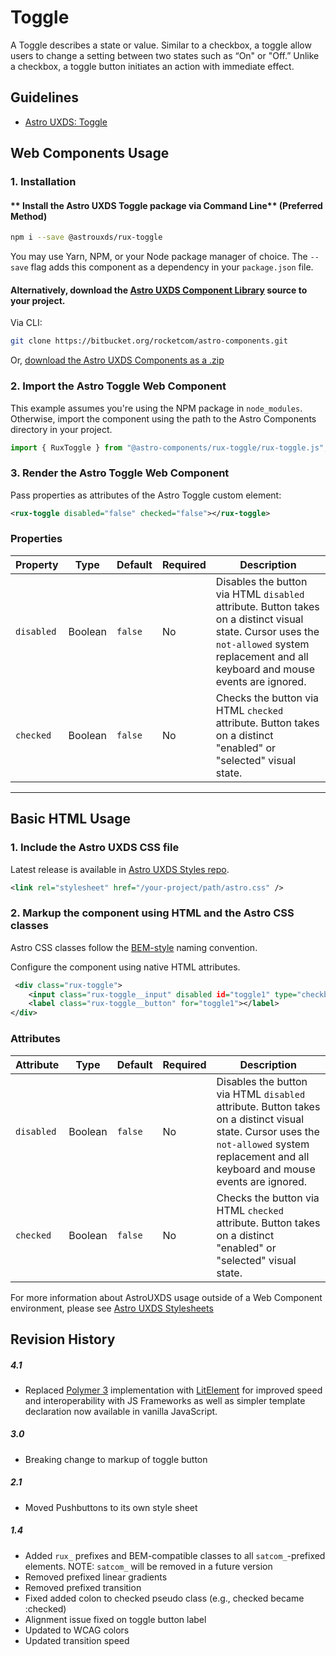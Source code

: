 # Toggle

A Toggle describes a state or value. Similar to a checkbox, a toggle allow users to change a setting between two states such as “On" or "Off.” Unlike a checkbox, a toggle button initiates an action with immediate effect.

## Guidelines

- [Astro UXDS: Toggle](http://www.astrouxds.com/ui-components/toggle)

## Web Components Usage

### 1. Installation

#### ** Install the Astro UXDS Toggle package via Command Line** (Preferred Method)

```sh
npm i --save @astrouxds/rux-toggle
```

You may use Yarn, NPM, or your Node package manager of choice. The `--save` flag adds this component as a dependency in your `package.json` file.

#### **Alternatively**, download the [Astro UXDS Component Library](https://bitbucket.org/rocketcom/astro-components/src/master/) source to your project.

Via CLI:

```sh
git clone https://bitbucket.org/rocketcom/astro-components.git
```

Or, [download the Astro UXDS Components as a .zip](https://bitbucket.org/rocketcom/astro-components/get/master.zip)

### 2. Import the Astro Toggle Web Component

This example assumes you're using the NPM package in `node_modules`. Otherwise, import the component using the path to the Astro Components directory in your project.

```javascript
import { RuxToggle } from "@astro-components/rux-toggle/rux-toggle.js";
```

### 3. Render the Astro Toggle Web Component
Pass properties as attributes of the Astro Toggle custom element:

```xml
<rux-toggle disabled="false" checked="false"></rux-toggle>
```

### Properties

| Property | Type | Default | Required | Description |
| --- | --- | --- | --- | --- |
| `disabled` | Boolean | `false` | No | Disables the button via HTML `disabled` attribute. Button takes on a distinct visual state. Cursor uses the `not-allowed` system replacement and all keyboard and mouse events are ignored. |
| `checked`  | Boolean | `false` | No | Checks the button via HTML `checked` attribute. Button takes on a distinct "enabled" or "selected" visual state.                                                                            |

---

## Basic HTML Usage

### 1. Include the Astro UXDS CSS file

Latest release is available in [Astro UXDS Styles repo](https://bitbucket.org/rocketcom/astro-styles/src/master/).

```xml
<link rel="stylesheet" href="/your-project/path/astro.css" />
```

### 2. Markup the component using HTML and the Astro CSS classes
Astro CSS classes follow the [BEM-style](http://getbem.com/introduction/) naming convention. 

Configure the component using native HTML attributes.

```xml
 <div class="rux-toggle">
    <input class="rux-toggle__input" disabled id="toggle1" type="checkbox">
    <label class="rux-toggle__button" for="toggle1"></label>
</div>
```
### Attributes

| Attribute | Type | Default | Required | Description |
| --- | --- | --- | --- | --- |
| `disabled` | Boolean | `false` | No | Disables the button via HTML `disabled` attribute. Button takes on a distinct visual state. Cursor uses the `not-allowed` system replacement and all keyboard and mouse events are ignored. |
| `checked`  | Boolean | `false` | No | Checks the button via HTML `checked` attribute. Button takes on a distinct "enabled" or "selected" visual state. |

For more information about AstroUXDS usage outside of a Web Component environment, please see [Astro UXDS Stylesheets](https://bitbucket.org/rocketcom/astro-styles)


## Revision History

##### **4.1**

- Replaced [Polymer 3](https://www.polymer-project.org) implementation with [LitElement](https://lit-element.polymer-project.org/) for improved speed and interoperability with JS Frameworks as well as simpler template declaration now available in vanilla JavaScript.

##### **3.0**

- Breaking change to markup of toggle button

##### **2.1**

- Moved Pushbuttons to its own style sheet

##### **1.4**

- Added `rux_` prefixes and BEM-compatible classes to all `satcom_`-prefixed elements. NOTE: `satcom_` will be removed in a future version
- Removed prefixed linear gradients
- Removed prefixed transition
- Fixed added colon to checked pseudo class (e.g., checked became :checked)
- Alignment issue fixed on toggle button label
- Updated to WCAG colors
- Updated transition speed